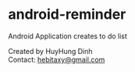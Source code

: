 # android-reminder
Android Application creates to do list

Created by HuyHung Dinh<br>
Contact: hebitaxy@gmail.com
